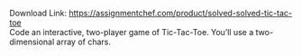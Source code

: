 Download Link: https://assignmentchef.com/product/solved-solved-tic-tac-toe
<br>
Code an interactive, two-player game of Tic-Tac-Toe. You’ll use a two-dimensional array of chars.